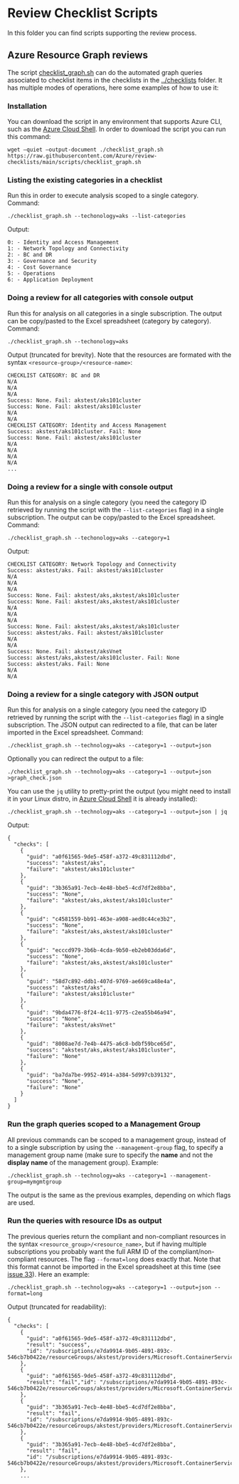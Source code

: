 # Review Checklist Scripts

In this folder you can find scripts supporting the review process.

## Azure Resource Graph reviews

The script [checklist_graph.sh](./checklist_graph.sh) can do the automated graph queries associated to checklist items in the checklists in the [../checklists](../checklists) folder. It has multiple modes of operations, here some examples of how to use it:

### Installation

You can download the script in any environment that supports Azure CLI, such as the [Azure Cloud Shell](https://shell.azure.com). In order to download the script you can run this command:

```
wget –quiet –output-document ./checklist_graph.sh https://raw.githubusercontent.com/Azure/review-checklists/main/scripts/checklist_graph.sh
```

### Listing the existing categories in a checklist

Run this in order to execute analysis scoped to a single category. Command:

```
./checklist_graph.sh --techonology=aks --list-categories
```

Output:

```
0: - Identity and Access Management
1: - Network Topology and Connectivity
2: - BC and DR
3: - Governance and Security
4: - Cost Governance
5: - Operations
6: - Application Deployment
```

### Doing a review for all categories with console output

Run this for analysis on all categories in a single subscription. The output can be copy/pasted to the Excel spreadsheet (category by category). Command:

```
./checklist_graph.sh --techonology=aks
```

Output (truncated for brevity). Note that the resources are formated with the syntax `<resource-group>/<resource-name>`:

```
CHECKLIST CATEGORY: BC and DR
N/A
N/A
N/A
Success: None. Fail: akstest/aks101cluster
Success: None. Fail: akstest/aks101cluster
N/A
N/A
CHECKLIST CATEGORY: Identity and Access Management
Success: akstest/aks101cluster. Fail: None
Success: None. Fail: akstest/aks101cluster
N/A
N/A
N/A
N/A
...
```

### Doing a review for a single with console output

Run this for analysis on a single category (you need the category ID retrieved by running the script with the `--list-categories` flag) in a single subscription. The output can be copy/pasted to the Excel spreadsheet. Command:

```
./checklist_graph.sh --techonology=aks --category=1
```

Output:

```
CHECKLIST CATEGORY: Network Topology and Connectivity
Success: akstest/aks. Fail: akstest/aks101cluster
N/A
N/A
N/A
Success: None. Fail: akstest/aks,akstest/aks101cluster
Success: None. Fail: akstest/aks,akstest/aks101cluster
N/A
N/A
N/A
Success: None. Fail: akstest/aks,akstest/aks101cluster
Success: akstest/aks. Fail: akstest/aks101cluster
N/A
N/A
Success: None. Fail: akstest/aksVnet
Success: akstest/aks,akstest/aks101cluster. Fail: None
Success: akstest/aks. Fail: None
N/A
N/A
```

### Doing a review for a single category with JSON output

Run this for analysis on a single category (you need the category ID retrieved by running the script with the `--list-categories` flag) in a single subscription. The JSON output can redirected to a file, that can be later imported in the Excel spreadsheet. Command:

```
./checklist_graph.sh --technology=aks --category=1 --output=json
```

Optionally you can redirect the output to a file:

```
./checklist_graph.sh --technology=aks --category=1 --output=json >graph_check.json
```

You can use the `jq` utility to pretty-print the output (you might need to install it in your Linux distro, in [Azure Cloud Shell](https://shell.azure.com) it is already installed):

```
./checklist_graph.sh --technology=aks --category=1 --output=json | jq
```

Output:

```
{
  "checks": [
    {
      "guid": "a0f61565-9de5-458f-a372-49c831112dbd",
      "success": "akstest/aks",
      "failure": "akstest/aks101cluster"
    },
    {
      "guid": "3b365a91-7ecb-4e48-bbe5-4cd7df2e8bba",
      "success": "None",
      "failure": "akstest/aks,akstest/aks101cluster"
    },
    {
      "guid": "c4581559-bb91-463e-a908-aed8c44ce3b2",
      "success": "None",
      "failure": "akstest/aks,akstest/aks101cluster"
    },
    {
      "guid": "ecccd979-3b6b-4cda-9b50-eb2eb03dda6d",
      "success": "None",
      "failure": "akstest/aks,akstest/aks101cluster"
    },
    {
      "guid": "58d7c892-ddb1-407d-9769-ae669ca48e4a",
      "success": "akstest/aks",
      "failure": "akstest/aks101cluster"
    },
    {
      "guid": "9bda4776-8f24-4c11-9775-c2ea55b46a94",
      "success": "None",
      "failure": "akstest/aksVnet"
    },
    {
      "guid": "8008ae7d-7e4b-4475-a6c8-bdbf59bce65d",
      "success": "akstest/aks,akstest/aks101cluster",
      "failure": "None"
    },
    {
      "guid": "ba7da7be-9952-4914-a384-5d997cb39132",
      "success": "None",
      "failure": "None"
    }
  ]
}
```

### Run the graph queries scoped to a Management Group

All previous commands can be scoped to a management group, instead of to a single subscription by using the `--management-group` flag, to specify a management group name (make sure to specify the **name** and not the **display name** of the management group). Example:

```
./checklist_graph.sh --technology=aks --category=1 --management-group=mymgmtgroup
```

The output is the same as the previous examples, depending on which flags are used.

### Run the queries with resource IDs as output

The previous queries return the compliant and non-compliant resources in the syntax `<resource_group>/<resource_name>`, but if having multiple subscriptions you probably want the full ARM ID of the compliant/non-compliant resources. The flag `--format=long` does exactly that. Note that this format cannot be imported in the Excel spreadsheet at this time (see [issue 33](https://github.com/Azure/review-checklists/issues/33)). Here an example:

```
./checklist_graph.sh --technology=aks --category=1 --output=json --format=long
```

Output (truncated for readability):

```
{
  "checks": [
    {
      "guid": "a0f61565-9de5-458f-a372-49c831112dbd",
      "result": "success",
      "id": "/subscriptions/e7da9914-9b05-4891-893c-546cb7b0422e/resourceGroups/akstest/providers/Microsoft.ContainerService/managedClusters/aks"
    },
    {
      "guid": "a0f61565-9de5-458f-a372-49c831112dbd",
      "result": "fail","id": "/subscriptions/e7da9914-9b05-4891-893c-546cb7b0422e/resourceGroups/akstest/providers/Microsoft.ContainerService/managedClusters/aks101cluster"
    },
    {
      "guid": "3b365a91-7ecb-4e48-bbe5-4cd7df2e8bba",
      "result": "fail",
      "id": "/subscriptions/e7da9914-9b05-4891-893c-546cb7b0422e/resourceGroups/akstest/providers/Microsoft.ContainerService/managedClusters/aks"
    },
    {
      "guid": "3b365a91-7ecb-4e48-bbe5-4cd7df2e8bba",
      "result": "fail",
      "id": "/subscriptions/e7da9914-9b05-4891-893c-546cb7b0422e/resourceGroups/akstest/providers/Microsoft.ContainerService/managedClusters/aks"
    },
    ...
```